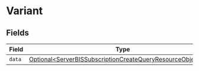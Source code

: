 # Variant


## Fields

| Field                                                                                                                                          | Type                                                                                                                                           | Required                                                                                                                                       | Description                                                                                                                                    |
| ---------------------------------------------------------------------------------------------------------------------------------------------- | ---------------------------------------------------------------------------------------------------------------------------------------------- | ---------------------------------------------------------------------------------------------------------------------------------------------- | ---------------------------------------------------------------------------------------------------------------------------------------------- |
| `data`                                                                                                                                         | [Optional\<ServerBISSubscriptionCreateQueryResourceObjectData>](../../models/components/ServerBISSubscriptionCreateQueryResourceObjectData.md) | :heavy_minus_sign:                                                                                                                             | N/A                                                                                                                                            |